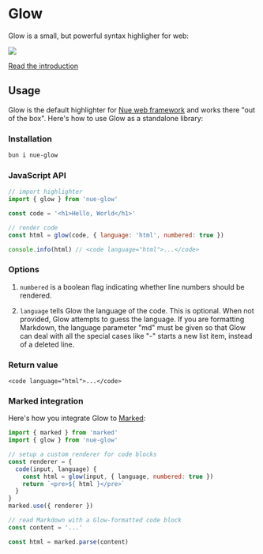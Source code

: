 
# Glow
Glow is a small, but powerful syntax highligher for web:

<a href="https://nuejs.org/blog/introducing-glow/">
  <img src="https://nuejs.org/img/glow-og-big.png"></a>

[Read the introduction](https://nuejs.org/blog/introducing-glow/)


## Usage
Glow is the default highlighter for [Nue web framework](https://nuejs.org) and works there "out of the box". Here's how to use Glow as a standalone library:


### Installation

```sh
bun i nue-glow
```

### JavaScript API

```js
// import highlighter
import { glow } from 'nue-glow'

const code = '<h1>Hello, World</h1>'

// render code
const html = glow(code, { language: 'html', numbered: true })

console.info(html) // <code language="html">...</code>
```


### Options
1. `numbered` is a boolean flag indicating whether line numbers should be rendered.

2. `language` tells Glow the language of the code. This is optional. When not provided, Glow attempts to guess the language. If you are formatting Markdown, the language parameter "md" must be given so that Glow can deal with all the special cases like "-" starts a new list item, instead of a deleted line.


### Return value

```
<code language="html">...</code>
```


### Marked integration
Here's how you integrate Glow to [Marked](https://github.com/markedjs/marked):

```js
import { marked } from 'marked'
import { glow } from 'nue-glow'

// setup a custom renderer for code blocks
const renderer = {
  code(input, language) {
    const html = glow(input, { language, numbered: true })
    return `<pre>${ html }</pre>`
  }
}
marked.use({ renderer })

// read Markdown with a Glow-formatted code block
const content = '...'

const html = marked.parse(content)
```

